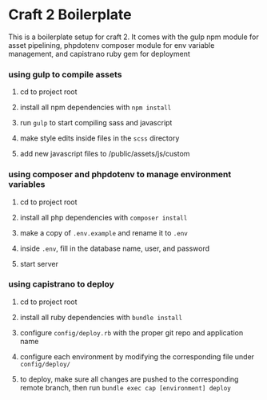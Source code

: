 # Craft 2 Boilerplate

This is a boilerplate setup for craft 2. It comes with the gulp npm module for asset pipelining, phpdotenv composer module for env variable management, and capistrano ruby gem for deployment

### using gulp to compile assets

1) cd to project root

2) install all npm dependencies with `npm install`

3) run `gulp` to start compiling sass and javascript

4) make style edits inside files in the `scss` directory

5) add new javascript files to /public/assets/js/custom

### using composer and phpdotenv to manage environment variables

1) cd to project root

2) install all php dependencies with  `composer install`

3) make a copy of `.env.example` and rename it to `.env`

4) inside `.env`, fill in the database name, user, and password

5) start server

### using capistrano to deploy

1) cd to project root

2) install all ruby dependencies with `bundle install`

3) configure `config/deploy.rb` with the proper git repo and application name

4) configure each environment by modifying the corresponding file under `config/deploy/`

5) to deploy, make sure all changes are pushed to the corresponding remote branch, then run `bundle exec cap [environment] deploy`
